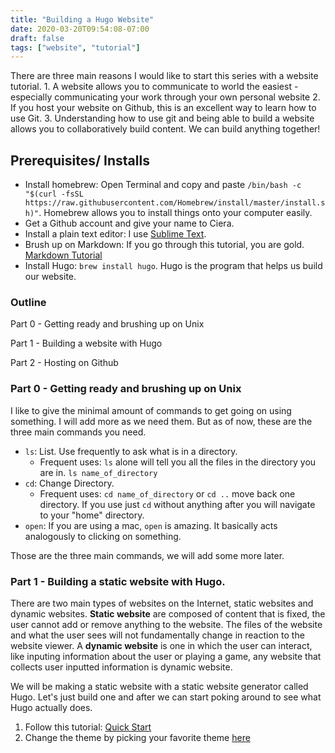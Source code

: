 ```yaml
---
title: "Building a Hugo Website"
date: 2020-03-20T09:54:08-07:00
draft: false
tags: ["website", "tutorial"] 
---
```


There are three main reasons I would like to start this series with a website tutorial. 1. A website allows you to communicate to world the easiest - especially communicating your work through your own personal website 2. If you host your website on Github, this is an excellent way to learn how to use Git. 3. Understanding how to use git and being able to build a website allows you to collaboratively build content. We can build anything together!


## Prerequisites/ Installs

- Install homebrew: Open Terminal and copy and paste `/bin/bash -c "$(curl -fsSL https://raw.githubusercontent.com/Homebrew/install/master/install.sh)"`. Homebrew allows you to install things onto your computer easily. 
- Get a Github account and give your name to Ciera.
- Install a plain text editor: I use [Sublime Text](https://www.sublimetext.com/). 
- Brush up on Markdown: If you go through this tutorial, you are gold. [Markdown Tutorial](https://www.markdowntutorial.com/lesson/1/)
-  Install Hugo: `brew install hugo`. Hugo is the program that helps us build our website.

### Outline

Part 0 - Getting ready and brushing up on Unix

Part 1 - Building a website with Hugo

Part 2 - Hosting on Github 

### Part 0 - Getting ready and brushing up on Unix

I like to give the minimal amount of commands to get going on using something. I will add more as we need them. But as of now, these are the three main commands you need. 

- `ls`: List. Use frequently to ask what is in a directory.
	-	Frequent uses: `ls` alone will tell you all the files in the directory you are in.  `ls name_of_directory`
- `cd`: Change Directory. 
	-	Frequent uses: `cd name_of_directory` or `cd ..` move back one directory.  If you use just `cd` without anything after you will navigate to your "home" directory.
- `open`: If you are using a mac, `open` is amazing. It basically acts analogously to clicking on something. 

Those are the three main commands, we will add some more later.

### Part 1 - Building a static website with Hugo.

There are two main types of websites on the Internet, static websites and dynamic websites.  **Static website** are composed of content that is fixed, the user cannot add or remove anything to the website. The files of the website and what the user sees will not fundamentally change in reaction to the website viewer. A **dynamic website** is one in which the user can interact, like inputing information about the user or playing a game, any website that collects user inputted information is dynamic website. 

We will be making a static website with a static website generator called Hugo. Let's just build one and after we can start poking around to see what Hugo actually does. 

1.  Follow this tutorial: [Quick Start](https://gohugo.io/getting-started/quick-start/)
2. Change the theme by picking your favorite theme [here](https://themes.gohugo.io/)


